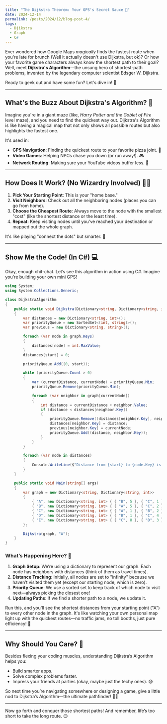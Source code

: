 ```yaml
---
title: "The Dijkstra Theorem: Your GPS's Secret Sauce 🚩"
date: 2024-12-14
permalink: /posts/2024/12/blog-post-4/
tags:
  - Djikstra
  - Graph
  - C#
---
```


Ever wondered how Google Maps *magically* finds the fastest route when you're late for brunch (Well it actually doesn't use Dijkstra, but ok)? Or how your favorite game characters always know the shortest path to their goal? Well, meet **Dijkstra's Algorithm**—the unsung hero of shortest-path problems, invented by the legendary computer scientist Edsger W. Dijkstra.

Ready to geek out and have some fun? Let's dive in! 🎈

---

## What's the Buzz About Dijkstra's Algorithm? 🤔

Imagine you're in a giant maze (like, *Harry Potter and the Goblet of Fire* level maze), and you need to find the quickest way out. Dijkstra's Algorithm is like having a magical map that not only shows all possible routes but also highlights the fastest one.

It's used in:
- **GPS Navigation**: Finding the quickest route to your favorite pizza joint. 🍕
- **Video Games**: Helping NPCs chase you down (or run away!). 🎮
- **Network Routing**: Making sure your YouTube videos buffer less. 📶

---

## How Does It Work? (No Wizardry Involved) 🧙‍♂️

1. **Pick Your Starting Point**: This is your "home base."
2. **Visit Neighbors**: Check out all the neighboring nodes (places you can go from home).
3. **Choose the Cheapest Route**: Always move to the node with the smallest "cost" (like the shortest distance or the least time).
4. **Repeat**: Keep visiting nodes until you've reached your destination or mapped out the whole graph.

It's like playing "connect the dots" but smarter. 🧠

---

## Show Me the Code! (In C#) 💻

Okay, enough chit-chat. Let’s see this algorithm in action using C#. Imagine you're building your own mini GPS!

```csharp
using System;
using System.Collections.Generic;

class DijkstraAlgorithm
{
    public static void Dijkstra(Dictionary<string, Dictionary<string, int>> graph, string start)
    {
        var distances = new Dictionary<string, int>();
        var priorityQueue = new SortedSet<(int, string)>();
        var previous = new Dictionary<string, string>();

        foreach (var node in graph.Keys)
        {
            distances[node] = int.MaxValue;
        }
        distances[start] = 0;

        priorityQueue.Add((0, start));

        while (priorityQueue.Count > 0)
        {
            var (currentDistance, currentNode) = priorityQueue.Min;
            priorityQueue.Remove(priorityQueue.Min);

            foreach (var neighbor in graph[currentNode])
            {
                int distance = currentDistance + neighbor.Value;
                if (distance < distances[neighbor.Key])
                {
                    priorityQueue.Remove((distances[neighbor.Key], neighbor.Key));
                    distances[neighbor.Key] = distance;
                    previous[neighbor.Key] = currentNode;
                    priorityQueue.Add((distance, neighbor.Key));
                }
            }
        }

        foreach (var node in distances)
        {
            Console.WriteLine($"Distance from {start} to {node.Key} is {node.Value}");
        }
    }

    public static void Main(string[] args)
    {
        var graph = new Dictionary<string, Dictionary<string, int>>
        {
            { "A", new Dictionary<string, int> { { "B", 5 }, { "C", 1 } } },
            { "B", new Dictionary<string, int> { { "A", 5 }, { "C", 2 }, { "D", 1 } } },
            { "C", new Dictionary<string, int> { { "A", 1 }, { "B", 2 }, { "D", 4 }, { "E", 8 } } },
            { "D", new Dictionary<string, int> { { "B", 1 }, { "C", 4 }, { "E", 3 } } },
            { "E", new Dictionary<string, int> { { "C", 8 }, { "D", 3 } } },
        };

        Dijkstra(graph, "A");
    }
}
```

### What’s Happening Here? 🤬

1. **Graph Setup**: We’re using a dictionary to represent our graph. Each node has neighbors with distances (think of them as travel times).
2. **Distance Tracking**: Initially, all nodes are set to "infinity" because we haven’t visited them yet (except our starting node, which is zero).
3. **Priority Queue**: We use a sorted set to keep track of which node to visit next—always picking the closest one!
4. **Updating Paths**: If we find a shorter path to a node, we update it.

Run this, and you'll see the shortest distances from your starting point ("A") to every other node in the graph. It's like watching your own personal map light up with the quickest routes—no traffic jams, no toll booths, just pure efficiency! 🚀

---

## Why Should You Care? 🤷

Besides flexing your coding muscles, understanding Dijkstra’s Algorithm helps you:
- Build smarter apps.
- Solve complex problems faster.
- Impress your friends at parties (okay, maybe just the techy ones). 😅

So next time you’re navigating somewhere or designing a game, give a little nod to Dijkstra’s Algorithm—the ultimate pathfinder! 🚩✨

---

Now go forth and conquer those shortest paths! And remember, life’s too short to take the long route. 😉


